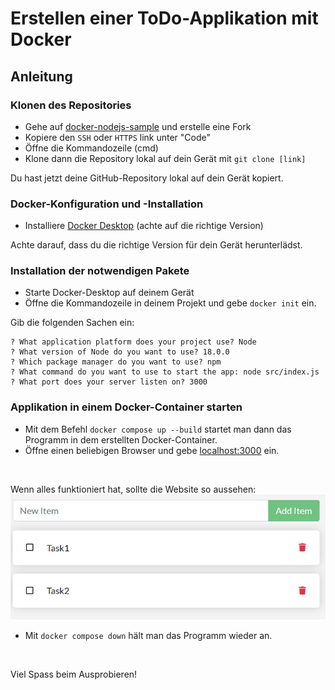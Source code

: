 # Erstellen einer ToDo-Applikation mit Docker

## Anleitung

### Klonen des Repositories

- Gehe auf [docker-nodejs-sample](https://github.com/ICT-BLJ/docker-nodejs-sample) und erstelle eine Fork
- Kopiere den ```SSH``` oder ```HTTPS``` link unter "Code"
- Öffne die Kommandozeile (cmd)
- Klone dann die Repository lokal auf dein Gerät mit ```git clone [link]```

Du hast jetzt deine GitHub-Repository lokal auf dein Gerät kopiert.

### Docker-Konfiguration und -Installation

- Installiere [Docker Desktop](https://www.docker.com/products/docker-desktop/) (achte auf die richtige Version)

 Achte darauf, dass du die richtige Version für dein Gerät herunterlädst.

### Installation der notwendigen Pakete

- Starte Docker-Desktop auf deinem Gerät
- Öffne die Kommandozeile in deinem Projekt und gebe ```docker init``` ein.

Gib die folgenden Sachen ein:

```text
? What application platform does your project use? Node
? What version of Node do you want to use? 18.0.0
? Which package manager do you want to use? npm
? What command do you want to use to start the app: node src/index.js
? What port does your server listen on? 3000
```

### Applikation in einem Docker-Container starten

- Mit dem Befehl ```docker compose up --build``` startet man dann das
Programm in dem erstellten Docker-Container.
- Öffne einen beliebigen Browser und gebe [localhost:3000](http://localhost:3000/) ein.

</br>

Wenn alles funktioniert hat, sollte die Website so aussehen:
![ToDo Applikation im Browser](todo_app.png)

- Mit ```docker compose down``` hält man das Programm wieder an.

</br>

Viel Spass beim Ausprobieren!
